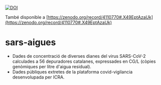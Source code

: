 [![DOI](https://zenodo.org/badge/305428520.svg)](https://zenodo.org/badge/latestdoi/305428520)

També disponible a [https://zenodo.org/record/4110770#.X49EptAzaUk](https://zenodo.org/record/4110770#.X49EptAzaUk)

# sars-aigues
- Dades de concentració de diverses dianes del virus SARS-CoV-2 calculades a 56
  depuradores catalanes, expressades en CG/L (còpies genòmiques per litre
  d'aigua residual).
- Dades públiques extretes de la plataforma covid-vigilancia desenvolupada per ICRA.
